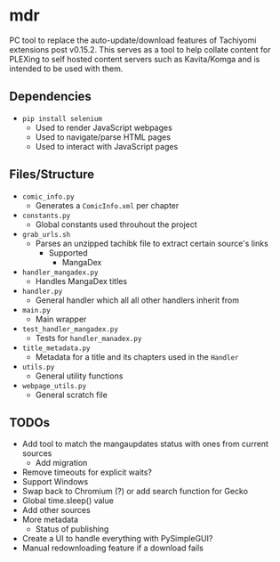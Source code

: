 # mdr

PC tool to replace the auto-update/download features of Tachiyomi extensions post v0.15.2.
This serves as a tool to help collate content for PLEXing to self hosted content servers such as Kavita/Komga and is intended to be used with them.

## Dependencies

* `pip install selenium`
  * Used to render JavaScript webpages
  * Used to navigate/parse HTML pages
  * Used to interact with JavaScript pages

## Files/Structure

* `comic_info.py`
  * Generates a `ComicInfo.xml` per chapter
* `constants.py`
  * Global constants used throuhout the project
* `grab_urls.sh`
  * Parses an unzipped tachibk file to extract certain source's links
    * Supported
      * MangaDex
* `handler_mangadex.py`
  * Handles MangaDex titles
* `handler.py`
  * General handler which all all other handlers inherit from
* `main.py`
  * Main wrapper
* `test_handler_mangadex.py`
  * Tests for `handler_manadex.py`
* `title_metadata.py`
  * Metadata for a title and its chapters used in the `Handler`
* `utils.py`
  * General utility functions
* `webpage_utils.py`
  * General scratch file

## TODOs

* Add tool to match the mangaupdates status with ones from current sources
  * Add migration
* Remove timeouts for explicit waits?
* Support Windows
* Swap back to Chromium (?) or add search function for Gecko
* Global time.sleep() value
* Add other sources
* More metadata
  * Status of publishing
* Create a UI to handle everything with PySimpleGUI?
* Manual redownloading feature if a download fails
